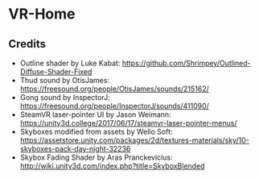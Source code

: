 # VR-Home

## Credits
- Outline shader by Luke Kabat: https://github.com/Shrimpey/Outlined-Diffuse-Shader-Fixed
- Thud sound by OtisJames: https://freesound.org/people/OtisJames/sounds/215162/
- Gong sound by InspectorJ: https://freesound.org/people/InspectorJ/sounds/411090/
- SteamVR laser-pointer UI by Jason Weimann: https://unity3d.college/2017/06/17/steamvr-laser-pointer-menus/
- Skyboxes modified from assets by Wello Soft: https://assetstore.unity.com/packages/2d/textures-materials/sky/10-skyboxes-pack-day-night-32236
- Skybox Fading Shader by Aras Pranckevicius: http://wiki.unity3d.com/index.php?title=SkyboxBlended

